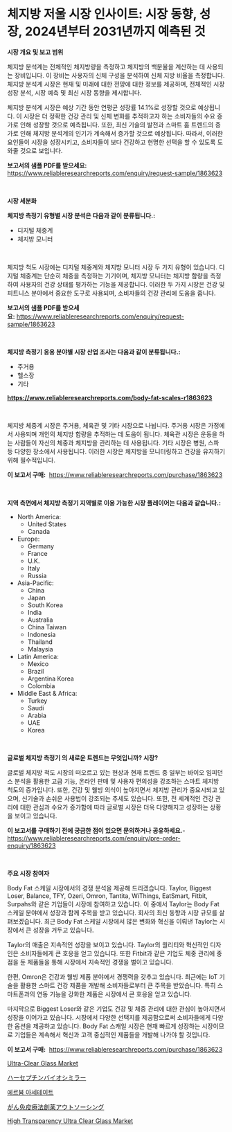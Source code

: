 <p><h1>체지방 저울 시장 인사이트: 시장 동향, 성장, 2024년부터 2031년까지 예측된 것</h1></p><p><strong>시장 개요 및 보고 범위</strong></p>
<p><p>체지방 분석계는 전체적인 체지방량을 측정하고 체지방의 백분율을 계산하는 데 사용되는 장비입니다. 이 장비는 사용자의 신체 구성을 분석하여 신체 지방 비율을 측정합니다. 체지방 분석계 시장은 현재 및 미래에 대한 전망에 대한 정보를 제공하며, 전체적인 시장 성장 분석, 시장 예측 및 최신 시장 동향을 제시합니다. </p><p>체지방 분석계 시장은 예상 기간 동안 연평균 성장률 14.1%로 성장할 것으로 예상됩니다. 이 시장은 더 정확한 건강 관리 및 신체 변화를 추적하고자 하는 소비자들의 수요 증가로 인해 성장할 것으로 예측됩니다. 또한, 최신 기술의 발전과 스마트 홈 트렌드의 증가로 인해 체지방 분석계의 인기가 계속해서 증가할 것으로 예상됩니다. 따라서, 이러한 요인들이 시장을 성장시키고, 소비자들이 보다 건강하고 현명한 선택을 할 수 있도록 도와줄 것으로 보입니다.</p></p>
<p><strong>보고서의 샘플 PDF를 받으세요:</strong> <a href="https://www.reliableresearchreports.com/enquiry/request-sample/1863623">https://www.reliableresearchreports.com/enquiry/request-sample/1863623</a></p>
<p>&nbsp;</p>
<p><strong>시장 세분화</strong></p>
<p><strong>체지방 측정기 유형별 시장 분석은 다음과 같이 분류됩니다.:</strong></p>
<p><ul><li>디지털 체중계</li><li>체지방 모니터</li></ul></p>
<p>&nbsp;</p>
<p><p>체지방 척도 시장에는 디지털 체중계와 체지방 모니터 시장 두 가지 유형이 있습니다. 디지털 체중계는 단순히 체중을 측정하는 기기이며, 체지방 모니터는 체지방 함량을 측정하여 사용자의 건강 상태를 평가하는 기능을 제공합니다. 이러한 두 가지 시장은 건강 및 피트니스 분야에서 중요한 도구로 사용되며, 소비자들의 건강 관리에 도움을 줍니다.</p></p>
<p><strong>보고서의 샘플 PDF를 받으세요:</strong>&nbsp;<a href="https://www.reliableresearchreports.com/enquiry/request-sample/1863623">https://www.reliableresearchreports.com/enquiry/request-sample/1863623</a></p>
<p>&nbsp;</p>
<p><strong> 체지방 측정기 응용 분야별 시장 산업 조사는 다음과 같이 분류됩니다.:</strong></p>
<p><ul><li>주거용</li><li>헬스장</li><li>기타</li></ul></p>
<p><strong><a href="https://www.reliableresearchreports.com/body-fat-scales-r1863623">https://www.reliableresearchreports.com/body-fat-scales-r1863623</a></strong></p>
<p>&nbsp;</p>
<p><p>체지방 체중계 시장은 주거용, 체육관 및 기타 시장으로 나뉩니다. 주거용 시장은 가정에서 사용되며 개인의 체지방 함량을 추적하는 데 도움이 됩니다. 체육관 시장은 운동을 하는 사람들이 자신의 체중과 체지방을 관리하는 데 사용됩니다. 기타 시장은 병원, 스파 등 다양한 장소에서 사용됩니다. 이러한 시장은 체지방을 모니터링하고 건강을 유지하기 위해 필수적입니다.</p></p>
<p><strong>이 보고서 구매:</strong>&nbsp; <a href="https://www.reliableresearchreports.com/purchase/1863623">https://www.reliableresearchreports.com/purchase/1863623</a></p>
<p>&nbsp;</p>
<p><strong>지역 측면에서 체지방 측정기 지역별로 이용 가능한 시장 플레이어는 다음과 같습니다.:</strong></p>
<p><ul>
    <li>
        North America:
        <ul>
            <li>United States</li>
            <li>Canada</li>
        </ul>
    </li>
    <li>
        Europe:
        <ul>
            <li>Germany</li>
            <li>France</li>
            <li>U.K.</li>
            <li>Italy</li>
            <li>Russia</li>
        </ul>
    </li>
    <li>
        Asia-Pacific:
        <ul>
            <li>China</li>
            <li>Japan</li>
            <li>South Korea</li>
            <li>India</li>
            <li>Australia</li>
            <li>China Taiwan</li>
            <li>Indonesia</li>
            <li>Thailand</li>
            <li>Malaysia</li>
        </ul>
    </li>
    <li>
        Latin America:
        <ul>
            <li>Mexico</li>
            <li>Brazil</li>
            <li>Argentina Korea</li>
            <li>Colombia</li>
        </ul>
    </li>
    <li>
        Middle East & Africa:
        <ul>
            <li>Turkey</li>
            <li>Saudi</li>
            <li>Arabia</li>
            <li>UAE</li>
            <li>Korea</li>
        </ul>
    </li>
    </ul></p>
<p>&nbsp;</p>
<p><strong>글로벌 체지방 측정기 의 새로운 트렌드는 무엇입니까? 시장?</strong></p>
<p><p>글로벌 체지방 척도 시장의 떠오르고 있는 현상과 현재 트렌드 중 일부는 바이오 임피던스 분석을 활용한 고급 기능, 온라인 판매 및 사용자 편의성을 강조하는 스마트 체지방 척도의 증가입니다. 또한, 건강 및 웰빙 의식이 높아지면서 체지방 관리가 중요시되고 있으며, 신기술과 손쉬운 사용법이 강조되는 추세도 있습니다. 또한, 전 세계적인 건강 관리에 대한 관심과 수요가 증가함에 따라 글로벌 시장은 더욱 다양해지고 성장하는 상황을 보이고 있습니다.</p></p>
<p><strong>이 보고서를 구매하기 전에 궁금한 점이 있으면 문의하거나 공유하세요.</strong>- <a href="https://www.reliableresearchreports.com/enquiry/pre-order-enquiry/1863623">https://www.reliableresearchreports.com/enquiry/pre-order-enquiry/1863623</a></p>
<p>&nbsp;</p>
<p><strong>주요 시장 참여자</strong></p>
<p><p>Body Fat 스케일 시장에서의 경쟁 분석을 제공해 드리겠습니다. Taylor, Biggest Loser, Balance, TFY, Ozeri, Omron, Tantita, WiThings, EatSmart, Fitbit, Surpahs와 같은 기업들이 시장에 참여하고 있습니다. 이 중에서 Taylor는 Body Fat 스케일 분야에서 성장과 함께 주목을 받고 있습니다. 회사의 최신 동향과 시장 규모를 살펴보겠습니다. 최근 Body Fat 스케일 시장에서 많은 변화와 혁신을 이뤄낸 Taylor는 시장에서 큰 성장을 거두고 있습니다. </p><p>Taylor의 매출은 지속적인 성장을 보이고 있습니다. Taylor의 퀄리티와 혁신적인 디자인은 소비자들에게 큰 호응을 얻고 있습니다. 또한 Fitbit과 같은 기업도 체중 관리에 중점을 둔 제품들을 통해 시장에서 지속적인 경쟁을 벌이고 있습니다. </p><p>한편, Omron은 건강과 웰빙 제품 분야에서 경쟁력을 갖추고 있습니다. 최근에는 IoT 기술을 활용한 스마트 건강 제품을 개발해 소비자들로부터 큰 주목을 받았습니다. 특히 스마트폰과의 연동 기능을 강화한 제품은 시장에서 큰 호응을 얻고 있습니다. </p><p>마지막으로 Biggest Loser와 같은 기업도 건강 및 체중 관리에 대한 관심이 높아지면서 성장을 이어가고 있습니다. 시장에서 다양한 선택지를 제공함으로써 소비자들에게 다양한 옵션을 제공하고 있습니다. Body Fat 스캐일 시장은 현재 빠르게 성장하는 시장이므로 기업들은 계속해서 혁신과 고객 중심적인 제품들을 개발해 나가야 할 것입니다.</p></p>
<p><strong>이 보고서 구매:</strong>&nbsp;&nbsp;<a href="https://www.reliableresearchreports.com/purchase/1863623">https://www.reliableresearchreports.com/purchase/1863623</a></p>
<p><p><a href="https://issuu.com/reportprime-2/docs/ultra-clear-glass-market-size-2030.pptx">Ultra-Clear Glass Market</a></p><p><a href="https://github.com/pepo3k/Market-Research-Report-List-1/blob/main/760115945417.md">ハーセプチンバイオシミラー</a></p><p><a href="https://medium.com/@genius6587678/%EC%96%B4%EB%A5%B4%EB%B8%80-%EC%95%84%EC%84%B8%ED%85%8C%EC%9D%B4%ED%8A%B8-%EC%8B%9C%EC%9E%A5-%EC%A7%80%ED%91%9C-%ED%95%B4%EC%84%9D-%EC%8B%9C%EC%9E%A5-%EC%A0%90%EC%9C%A0%EC%9C%A8-%ED%8A%B8%EB%A0%8C%EB%93%9C-%EB%B0%8F-%EC%84%B1%EC%9E%A5-%ED%8C%A8%ED%84%B4-d582ed4fa9e7">에르븀 아세테이트</a></p><p><a href="https://github.com/CieloStamm/Market-Research-Report-List-1/blob/main/353355245416.md">がん免疫療法創薬アウトソーシング</a></p><p><a href="https://issuu.com/reportprime-2/docs/high-transparency-ultra-clear-glass-market-size-20">High Transparency Ultra Clear Glass Market</a></p></p>